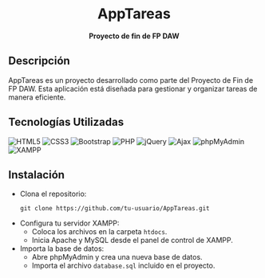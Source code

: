 <!-- Encabezado principal -->
<h1 align="center">AppTareas</h1>

<!-- Descripción breve -->
<p align="center">
  <strong>Proyecto de fin de FP DAW</strong>
</p>


<!-- Sección de descripción -->
## Descripción
AppTareas es un proyecto desarrollado como parte del Proyecto de Fin de FP DAW. Esta aplicación está diseñada para gestionar y organizar tareas de manera eficiente.

<!-- Tecnologías utilizadas -->
## Tecnologías Utilizadas
<p align="left">
  <!-- HTML5 -->
  <img src="https://img.shields.io/badge/HTML5-E34F26?style=for-the-badge&logo=html5&logoColor=white" alt="HTML5">
  <!-- CSS3 -->
  <img src="https://img.shields.io/badge/CSS3-1572B6?style=for-the-badge&logo=css3&logoColor=white" alt="CSS3">
  <!-- Bootstrap -->
  <img src="https://img.shields.io/badge/Bootstrap-563D7C?style=for-the-badge&logo=bootstrap&logoColor=white" alt="Bootstrap">
  <!-- PHP -->
  <img src="https://img.shields.io/badge/PHP-777BB4?style=for-the-badge&logo=php&logoColor=white" alt="PHP">
  <!-- jQuery -->
  <img src="https://img.shields.io/badge/jQuery-0769AD?style=for-the-badge&logo=jquery&logoColor=white" alt="jQuery">
  <!-- Ajax -->
  <img src="https://img.shields.io/badge/Ajax-00A9E0?style=for-the-badge&logo=ajax&logoColor=white" alt="Ajax">
  <!-- phpMyAdmin -->
  <img src="https://img.shields.io/badge/phpMyAdmin-6C78AF?style=for-the-badge&logo=phpmyadmin&logoColor=white" alt="phpMyAdmin">
  <!-- XAMPP -->
  <img src="https://img.shields.io/badge/XAMPP-FB7A24?style=for-the-badge&logo=xampp&logoColor=white" alt="XAMPP">
</p>



<!-- Instrucciones de instalación -->
## Instalación
<ul>
  <li>Clona el repositorio:
    <pre><code>git clone https://github.com/tu-usuario/AppTareas.git</code></pre>
  </li>
  <li>Configura tu servidor XAMPP:
    <ul>
      <li>Coloca los archivos en la carpeta <code>htdocs</code>.</li>
      <li>Inicia Apache y MySQL desde el panel de control de XAMPP.</li>
    </ul>
  </li>
  <li>Importa la base de datos:
    <ul>
      <li>Abre phpMyAdmin y crea una nueva base de datos.</li>
      <li>Importa el archivo <code>database.sql</code> incluido en el proyecto.</li>
    </ul>
  </li>
</ul>
